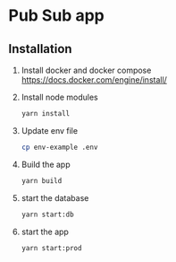 # Pub Sub app


## Installation

1. Install docker and docker compose https://docs.docker.com/engine/install/

2. Install node modules 
    ```sh
   yarn install
   ```
3. Update env file
    ```sh
    cp env-example .env
    ```

4. Build the app
    ```sh
    yarn build
    ```

5. start the database
    ```sh
    yarn start:db
    ```

6. start the app
    ```sh
    yarn start:prod
    ```